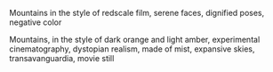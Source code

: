 Mountains in the style of redscale film, serene faces, dignified poses, negative color

Mountains, in the style of dark orange and light amber, experimental cinematography, dystopian realism, made of mist, expansive skies, transavanguardia, movie still